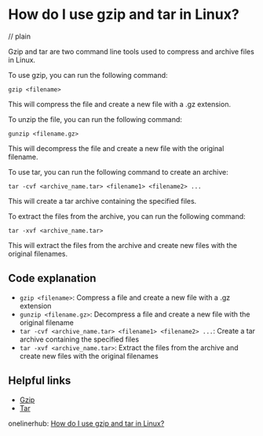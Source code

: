 # How do I use gzip and tar in Linux?
// plain

Gzip and tar are two command line tools used to compress and archive files in Linux.

To use gzip, you can run the following command:
```
gzip <filename>
```
This will compress the file and create a new file with a .gz extension.

To unzip the file, you can run the following command:
```
gunzip <filename.gz>
```
This will decompress the file and create a new file with the original filename.

To use tar, you can run the following command to create an archive:
```
tar -cvf <archive_name.tar> <filename1> <filename2> ...
```
This will create a tar archive containing the specified files.

To extract the files from the archive, you can run the following command:
```
tar -xvf <archive_name.tar>
```
This will extract the files from the archive and create new files with the original filenames.

## Code explanation

- `gzip <filename>`: Compress a file and create a new file with a .gz extension
- `gunzip <filename.gz>`: Decompress a file and create a new file with the original filename
- `tar -cvf <archive_name.tar> <filename1> <filename2> ...`: Create a tar archive containing the specified files
- `tar -xvf <archive_name.tar>`: Extract the files from the archive and create new files with the original filenames

## Helpful links
- [Gzip](https://linux.die.net/man/1/gzip)
- [Tar](https://linux.die.net/man/1/tar)

onelinerhub: [How do I use gzip and tar in Linux?](https://onelinerhub.com/cli-tar/how-do-i-use-gzip-and-tar-in-linux)